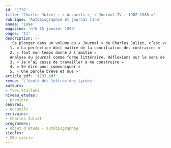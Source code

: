 ```yaml
---
id: '1737'
title: 'Charles Juliet : « Accueils », « Journal IV : 1982-1988 »'
rubrique: 'Autobiographie et journal [1re]'
annee: '1994'
magazine: 'n°6 15 janvier 1995'
pages: '11'
description: |-
  'Se plonger dans un volume du « Journal » de Charles Juliet, c’est vérifier une évidence : cet écrivain entretient avec la littérature des rapports qui s’accordent parfaitement (et presque exclusivement) au genre du « journal ».
  1. « La perfection doit naître de la conciliation des contraires »
  2. « Tout mon temps donné à l’amitié »
  Analyse du journal comme forme littéraire. Réflexions sur le sens de l’écriture.
  3. « Je n’ai cessé de travailler à me construire »
  4. « Se dire pour communiquer »
  5. « Une parole brève et nue »'
article_pdf: '1737.pdf'
revue: 'L’école des lettres des lycées'
auteurs:
- Yves Stalloni
niveau_etudes:
- première
oeuvres:
- Accueils
ecrivains:
- Charles Juliet
programmes:
- objet d’étude - autobiographie
siecles:
- 20e siècle
---
```

